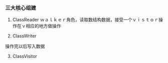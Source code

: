 ### 三大核心组建
1. ClassReader 
ｗａｌｋｅｒ角色，读取数结构数据，接受一个ｖｉｓｔｏｒ操作在ｖ相应的地方做操作

2. ClassWriter

操作完以后写入数据

3. ClassVisitor